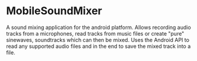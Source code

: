 # MobileSoundMixer
A sound mixing application for the android platform.
Allows recording audio tracks from a microphones, read tracks from music files or create "pure" sinewaves, soundtracks which can then be mixed.
Uses the Android API to read any supported audio files and in the end to save the mixed track into a file.
